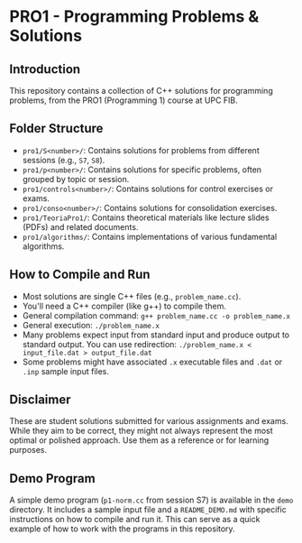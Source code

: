 # PRO1 - Programming Problems & Solutions

## Introduction
This repository contains a collection of C++ solutions for programming problems, from the PRO1 (Programming 1) course at UPC FIB.

## Folder Structure
*   `pro1/S<number>/`: Contains solutions for problems from different sessions (e.g., `S7`, `S8`).
*   `pro1/p<number>/`: Contains solutions for specific problems, often grouped by topic or session.
*   `pro1/controls<number>/`: Contains solutions for control exercises or exams.
*   `pro1/conso<number>/`: Contains solutions for consolidation exercises.
*   `pro1/TeoriaPro1/`: Contains theoretical materials like lecture slides (PDFs) and related documents.
*   `pro1/algorithms/`: Contains implementations of various fundamental algorithms.

## How to Compile and Run
*   Most solutions are single C++ files (e.g., `problem_name.cc`).
*   You'll need a C++ compiler (like g++) to compile them.
*   General compilation command: `g++ problem_name.cc -o problem_name.x`
*   General execution: `./problem_name.x`
*   Many problems expect input from standard input and produce output to standard output. You can use redirection: `./problem_name.x < input_file.dat > output_file.dat`
*   Some problems might have associated `.x` executable files and `.dat` or `.inp` sample input files.

## Disclaimer
These are student solutions submitted for various assignments and exams. While they aim to be correct, they might not always represent the most optimal or polished approach. Use them as a reference or for learning purposes.


## Demo Program

A simple demo program (`p1-norm.cc` from session S7) is available in the `demo` directory.
It includes a sample input file and a `README_DEMO.md` with specific instructions on how to compile and run it.
This can serve as a quick example of how to work with the programs in this repository.
